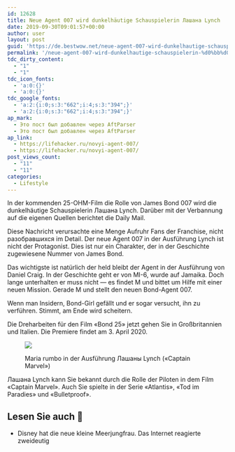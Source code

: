 ```yaml
---
id: 12628
title: Neue Agent 007 wird dunkelhäutige Schauspielerin Лашана Lynch
date: 2019-09-30T09:01:57+00:00
author: user
layout: post
guid: 'https://de.bestwow.net/neue-agent-007-wird-dunkelhautige-schauspielerin-%d0%bb%d0%b0%d1%88%d0%b0%d0%bd%d0%b0-lynch/'
permalink: '/neue-agent-007-wird-dunkelhautige-schauspielerin-%d0%bb%d0%b0%d1%88%d0%b0%d0%bd%d0%b0-lynch/'
tdc_dirty_content:
  - "1"
  - "1"
tdc_icon_fonts:
  - 'a:0:{}'
  - 'a:0:{}'
tdc_google_fonts:
  - 'a:2:{i:0;s:3:"662";i:4;s:3:"394";}'
  - 'a:2:{i:0;s:3:"662";i:4;s:3:"394";}'
ap_mark:
  - Это пост был добавлен через AftParser
  - Это пост был добавлен через AftParser
ap_link:
  - https://lifehacker.ru/novyi-agent-007/
  - https://lifehacker.ru/novyi-agent-007/
post_views_count:
  - "11"
  - "11"
categories:
  - Lifestyle
---
```

In der kommenden 25-OHM-Film die Rolle von James Bond 007 wird die dunkelhäutige Schauspielerin Лашана Lynch. Darüber mit der Verbannung auf die eigenen Quellen berichtet die Daily Mail.

Diese Nachricht verursachte eine Menge Aufruhr Fans der Franchise, nicht разобравшихся im Detail. Der neue Agent 007 in der Ausführung Lynch ist nicht der Protagonist. Dies ist nur ein Charakter, der in der Geschichte zugewiesene Nummer von James Bond.

Das wichtigste ist natürlich der held bleibt der Agent in der Ausführung von Daniel Craig. In der Geschichte geht er von MI-6, wurde auf Jamaika. Doch lange unterhalten er muss nicht — es findet M und bittet um Hilfe mit einer neuen Mission. Gerade M und stellt den neuen Bond-Agent 007.

Wenn man Insidern, Bond-Girl gefällt und er sogar versucht, ihn zu verführen. Stimmt, am Ende wird scheitern.

Die Dreharbeiten für den Film «<span>Bond 25» jetzt gehen Sie in Großbritannien und Italien. Die Premiere findet am 3. April 2020. </span><figure>

![](https://de.bestwow.net/wp-content/uploads/2019/09/novym-agentom-007-stanet-temnokozhaya-aktrisa-lashana-linch-1.jpg) <figcaption>Maria rumbo in der Ausführung Лашаны Lynch («Captain Marvel»)</figcaption></figure> 

Лашана Lynch kann Sie bekannt durch die Rolle der Piloten in dem Film «Captain Marvel». Auch Sie spielte in der Serie «Atlantis», «Tod im Paradies» und «Bulletproof».

<div>
  <h2 class="read-also__title">
    <span>Lesen Sie auch</span> <span>🧐 </span>
  </h2>
  
  <ul class="read-also__list">
    <li>
      Disney hat die neue kleine Meerjungfrau. Das Internet reagierte zweideutig
    </li>
  </ul>
</div>